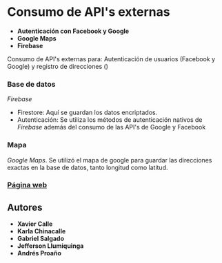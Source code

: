 # Consumo de API's externas
* **Autenticación con Facebook y Google** 
* **Google Maps** 
* **Firebase**

Consumo de API's externas para: 
Autenticación de usuarios (Facebook y Google) y registro de direcciones ()

### Base de datos
_Firebase_
* Firestore: Aquí se guardan los datos encriptados.
* Autenticación: Se utiliza los métodos de autenticación nativos de _Firebase_ además del consumo de las API's de Google y Facebook

### Mapa
_Google Maps_.
Se utilizó el mapa de google para guardar las direcciones exactas en la base de datos, tanto longitud como latitud.

### [Página web](https://adapp-8ab2c.firebaseapp.com/)


## Autores
* **Xavier Calle** 
* **Karla Chinacalle** 
* **Gabriel Salgado** 
* **Jefferson Llumiquinga** 
* **Andrés Proaño** 
